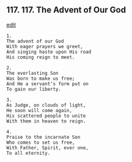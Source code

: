 
## 117.  117. The Advent of Our God
[edit](https://docs.google.com/document/d/1qRLXWIrfM22CLxN6BGHCuZ2nUxXdfi0%2D/edit?mode=html)






    1.
    The advent of our God
    With eager prayers we greet,
    And singing haste upon His road
    His coming reign to meet.

    2.
    The everlasting Son
    Was born to make us free;
    And He a servant’s form put on
    To gain our liberty.

    3.
    As Judge, on clouds of light,
    He soon will come again,
    His scattered people to unite
    With them in heaven to reign.

    4.
    Praise to the incarnate Son
    Who comes to set us free,
    With Father, Spirit, ever one,
    To all eternity.
